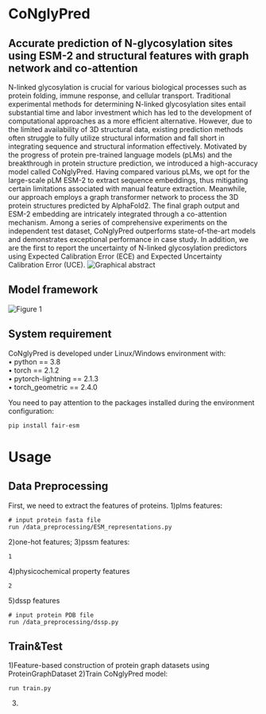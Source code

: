 # CoNglyPred
## Accurate prediction of N-glycosylation sites using ESM-2 and structural features with graph network and co-attention
N-linked glycosylation is crucial for various biological processes such as protein folding, immune response, and cellular transport. Traditional experimental methods for determining N-linked glycosylation sites entail substantial time and labor investment which has led to the development of computational approaches as a more efficient alternative. However, due to the limited availability of 3D structural data, existing prediction methods often struggle to fully utilize structural information and fall short in integrating sequence and structural information effectively. Motivated by the progress of protein pre-trained language models (pLMs) and the breakthrough in protein structure prediction, we introduced a high-accuracy model called CoNglyPred. Having compared various pLMs, we opt for the large-scale pLM ESM-2 to extract sequence embeddings, thus mitigating certain limitations associated with manual feature extraction. Meanwhile, our approach employs a graph transformer network to process the 3D protein structures predicted by AlphaFold2. The final graph output and ESM-2 embedding are intricately integrated through a co-attention mechanism. Among a series of comprehensive experiments on the independent test dataset, CoNglyPred outperforms state-of-the-art models and demonstrates exceptional performance in case study. In addition, we are the first to report the uncertainty of N-linked glycosylation predictors using Expected Calibration Error (ECE) and Expected Uncertainty Calibration Error (UCE). 
![Graphical abstract](https://github.com/whm242446/CoNglyPred/assets/105725880/26ca05e2-6a03-4b78-bf2e-4d7cd48a3568)

## Model framework
![Figure 1](https://github.com/whm242446/CoNglyPred/assets/105725880/19563308-dc3b-4c01-9435-a8539cb203b9)

## System requirement
CoNglyPred is developed under Linux/Windows environment with:  
•	python == 3.8   
•	torch == 2.1.2  
•	pytorch-lightning == 2.1.3  
•	torch_geometric == 2.4.0  

You need to pay attention to the packages installed during the environment configuration:
```
pip install fair-esm
```
# Usage
## Data Preprocessing
First, we need to extract the features of proteins. 
1)plms features:
```
# input protein fasta file
run /data_preprocessing/ESM_representations.py
```
2)one-hot features;
3)pssm features:
```
1
```
4)physicochemical property features
```
2
```
5)dssp features
```
# input protein PDB file
run /data_preprocessing/dssp.py
```
## Train&Test  
1)Feature-based construction of protein graph datasets using ProteinGraphDataset
2)Train CoNglyPred model:
```
run train.py
```
3)
